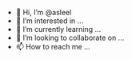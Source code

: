 - 👋 Hi, I’m @asleel
- 👀 I’m interested in ...
- 🌱 I’m currently learning ...
- 💞️ I’m looking to collaborate on ...
- 📫 How to reach me ...

<!---
asleel/asleel is a ✨ special ✨ repository because its `README.md` (this file) appears on your GitHub profile.
You can click the Preview link to take a look at your changes.
--->
